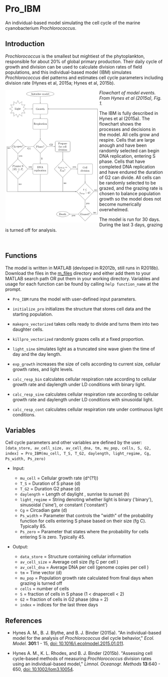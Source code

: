 # Pro_IBM
An individual-based model simulating the cell cycle of the marine cyanobacterium *Prochlorococcus*.

## Introduction

*Prochlorococcus* is the smallest but mightiest of the phytoplankton, responsible for about 20% of global primary production. Their daily cycle of growth and division can be used to calculate division rates of field populations, and this individual-based model (IBM) simulates *Prochlorococcus* diel patterns and estimates cell cycle parameters including division rate (Hynes et al, 2015a; Hynes et al, 2015b).

<img src = https://github.com/ANetTow/Pro_IBM/blob/master/Pro_IBM_flowchart.png title="Pro IBM Flowchart" align="left" style="float" width="300">*Flowchart of model events.  From Hynes et al (2015a), Fig. 1.*

The IBM is fully described in Hynes et al (2015a). The flowchart shows the processes and decisions in the model.  All cells grow and respire.  Cells that are large anough and have been randomly selected can begin DNA replication, entering S phase.  Cells that have completed DNA replication and have endured the duration of G2 can divide. All cells can be randomly selected to be grazed, and the grazing rate is chosen to balance population growth so the model does not become numerically overwhelmed.  

The model is run for 30 days.  During the last 3 days, grazing is turned off for analysis.

<br clear="left"/>

## Functions

The model is written in MATLAB (devloped in R2012b, still runs in R2018b).  Download the files in the [m_files](https://github.com/ANetTow/Pro_IBM/tree/master/m_files) directory and either add them to your MATLAB search path OR put them in your working directory.  Variables and usage for each function can be found by calling `help function_name` at the prompt.

* `Pro_IBM` runs the model with user-defined input parameters.

* `initialize_pro` initializes the structure that stores cell data and the starting population.

* `makepro_vectorized` takes cells ready to divide and turns them into two daughter cells.

* `killpro_vectorized` randomly grazes cells at a fixed proportion.

* `light_sine` simulates light as a truncated sine wave given the time of day and the day length.

* `exp_growth` increases the size of cells according to current size, cellular growth rates, and light levels.

* `calc_resp_bin` calculates cellular respiration rate according to cellular growth rate and daylength under LD conditions with binary light.

* `calc_resp_sine` calculates cellular respiration rate according to cellular growth rate and daylength under LD conditions with sinusoidal light.

* `calc_resp_cont` calculates cellular respiration rate under continuous light conditions.

## Variables

Cell cycle parameters and other variables are defined by the user:  
`[data_store, av_cell_size, av_cell_dna, tm, mu_pop, cells, S, G2, index] = Pro_IBM(mu_cell, T_S, T_G2, daylength, light_regime, Cg, Ps_width, Ps_zero)`

* Input:
  - `mu_cell` =       Cellular growth rate (d^(?1))
  - `T_S` =           Duration of S phase (d)
  - `T_G2` =          Duration G2 phase (d)
  - `daylength` =     Length of daylight , sunrise to sunset (h)
  - `light_regime` =  String denoting whether light is binary ('binary'), sinusoidal ('sine'), or constant ('constant') 
  - `Cg` =            Circadian gate (d)
  - `Ps_width` =      Parameter that controls the "width" of the probability function for cells entering S phase based on their size (fg C). Typically 85.
  - `Ps_zero` =       Parameter that states where the probability for cells entering S is zero. Typically 45.

* Output:
  - `data_store` =    Structure containing cellular information
  - `av_cell_size` =  Average cell size (fg C per cell )
  - `av_cell_dna` =   Average DNA per cell (genome copies per cell )
  - `tm` =            Time vector (d)
  - `mu_pop` =        Population growth rate calculated from final days when grazing is turned off 
  - `cells` =         number of cells
  - `S` =             fraction of cells in S phase (1 < dnapercell < 2) 
  - `G2` =            fraction of cells in G2 phase (dna = 2)
  - `index` =         indices for the last three days

## References

- Hynes A. M., B. J. Blythe, and B. J. Binder (2015a).  "An individual-based model for the analysis of *Prochlorococcus* diel cycle behavior," *Ecol. Model.* **301**:1 - 15, [doi: 10.1016/j.ecolmodel.2015.01.011](https://doi.org/10.1016/j.ecolmodel.2015.01.011).

- Hynes A. M., K. L. Rhodes, and B. J. Binder (2015b).  "Assessing cell cycle-based methods of measuring *Prochlorococcus* division rates using an individual-based model," *Limnol. Oceanogr. Methods* **13**:640 - 650, [doi: 10.1002/lom3.10054]( https://doi.org/10.1002/lom3.10054).
